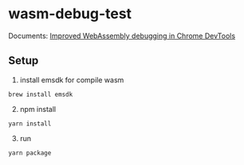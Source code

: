 # wasm-debug-test

Documents: [Improved WebAssembly debugging in Chrome DevTools](https://developers.google.com/web/updates/2019/12/webassembly#enter_dwarf)

## Setup

1. install emsdk for compile wasm

```
brew install emsdk
```

2. npm install

```
yarn install
```

3. run 

```
yarn package
```
